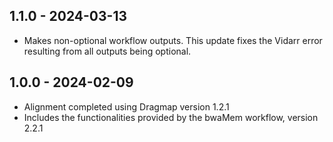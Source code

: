 ## 1.1.0 - 2024-03-13
- Makes non-optional workflow outputs. This update fixes the Vidarr error resulting from all outputs being optional.
## 1.0.0 - 2024-02-09
- Alignment completed using Dragmap version 1.2.1
- Includes the functionalities provided by the bwaMem workflow, version 2.2.1